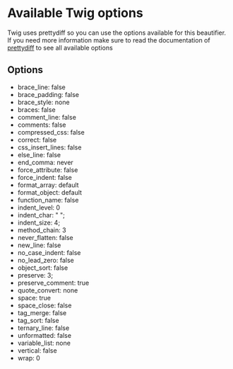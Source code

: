 # Available Twig options

Twig uses prettydiff so you can use the options available for this beautifier. If you need more information make sure to read the documentation of [prettydiff](https://prettydiff.com/documentation.xhtml) to see all available options

## Options

- brace_line: false
- brace_padding: false
- brace_style: none
- braces: false
- comment_line: false
- comments: false
- compressed_css: false
- correct: false
- css_insert_lines: false
- else_line: false
- end_comma: never
- force_attribute: false
- force_indent: false
- format_array: default
- format_object: default
- function_name: false
- indent_level: 0
- indent_char: " ";
- indent_size: 4;
- method_chain: 3
- never_flatten: false
- new_line: false
- no_case_indent: false
- no_lead_zero: false
- object_sort: false
- preserve: 3;
- preserve_comment: true
- quote_convert: none
- space: true
- space_close: false
- tag_merge: false
- tag_sort: false
- ternary_line: false
- unformatted: false
- variable_list: none
- vertical: false
- wrap: 0